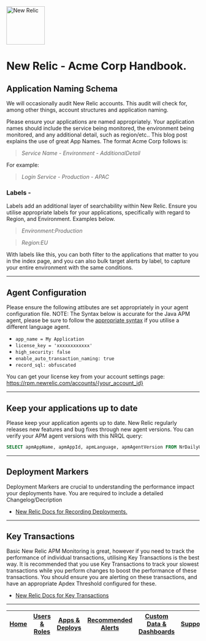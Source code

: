 <img src="https://newrelic.com/assets/newrelic/source/NewRelic-logo-square.png" alt="New Relic" width="100px">


# New Relic - Acme Corp Handbook.

## Application Naming Schema
We will occasionally audit New Relic accounts. This audit will check for, among other things, account structures and application naming.

Please ensure your applications are named appropriately. Your application names should include the service being monitored, the environment being monitored, and any additional detail, such as region/etc.. This blog post explains the use of great App Names. The format Acme Corp follows is:

> _Service Name - Environment - AdditionalDetail_

For example:

> _Login Service - Production - APAC_

### Labels -
Labels add an additional layer of searchability within New Relic. Ensure you utilise appropriate labels for your applications, specifically with regard to Region, and Environment. Examples below.

> _Environment:Production_

> _Region:EU_

With labels like this, you can both filter to the applications that matter to you in the index page, and you can also bulk target alerts by label, to capture your entire environment with the same conditions.

---

## Agent Configuration
Please ensure the following attibutes are set appropriately in your agent configuration file. NOTE: The Syntax below is accurate for the Java APM agent, please be sure to follow the [appropriate syntax](https://docs.newrelic.com/docs/agents/manage-apm-agents/configuration/configure-agent#agent-config) if you utilise a different language agent.

* `app_name = My Application`
* `license_key = 'xxxxxxxxxxxx'`
* `high_security: false`
* `enable_auto_transaction_naming: true`
* `record_sql: obfuscated`

You can get your license key from your account settings page: https://rpm.newrelic.com/accounts/{your_account_id}

---

## Keep your applications up to date
Please keep your application agents up to date. New Relic regularly releases new features and bug fixes through new agent versions. You can verify your APM agent versions with this NRQL query:

```sql
SELECT apmAppName, apmAppId, apmLanguage, apmAgentVersion FROM NrDailyUsage WHERE productLine = 'APM' AND usageType = 'Application' SINCE 1 day AGO
```

---

## Deployment Markers
Deployment Markers are crucial to understanding the performance impact your deployments have. You are required to include a detailed Changelog/Decription

* [New Relic Docs for Recording Deployments.](https://docs.newrelic.com/docs/apm/new-relic-apm/maintenance/record-deployments)

---

## Key Transactions
Basic New Relic APM Monitoring is great, however if you need to track the performance of individual transactions, utilising Key Transactions is the best way. It is recommended that you use Key Transactions to track your slowest transactions while you perform changes to boost the performance of these transactions. You should ensure you are alerting on these transactions, and have an appropriate Apdex Threshold configured for these.

* [New Relic Docs for Key Transactions](https://docs.newrelic.com/docs/apm/transactions/key-transactions/introduction-key-transactions)

---

|[Home](readme.md)	|[Users & Roles](UsersAndRoles.md)	|[Apps & Deploys](Apps%26Deploys.md)	|[Recommended Alerts](Alerts.md)	|[Custom Data & Dashboards](DashboardEvents.md)	|  [Support](support.md) |
|:---:	|:---:	|:---:	|:---:	|:---:	|:---:	|
